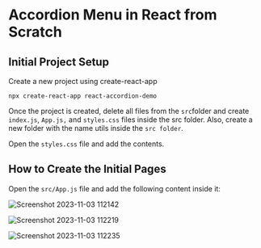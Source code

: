# Accordion Menu in React from Scratch 
Initial Project Setup
---
Create a new project using create-react-app
```
npx create-react-app react-accordion-demo
```
Once the project is created, delete all files from the `src`folder and create `index.js`, `App.js,` and `styles.css` files inside the src folder. Also, create a new folder with the name utils inside the `src folder`.

Open the `styles.css` file and add the contents.

How to Create the Initial Pages
---
Open the `src/App.js` file and add the following content inside it:


![Screenshot 2023-11-03 112142](https://github.com/HannaFleming/Accordion/assets/124400864/638060cd-fd8f-4516-bdd7-cf63bcbd353e)

![Screenshot 2023-11-03 112219](https://github.com/HannaFleming/Accordion/assets/124400864/9d0155b7-3229-449d-a756-a5e3b4452699)

![Screenshot 2023-11-03 112235](https://github.com/HannaFleming/Accordion/assets/124400864/c867d445-ee6b-47a6-9f8f-0da6a6ab0ae4)
